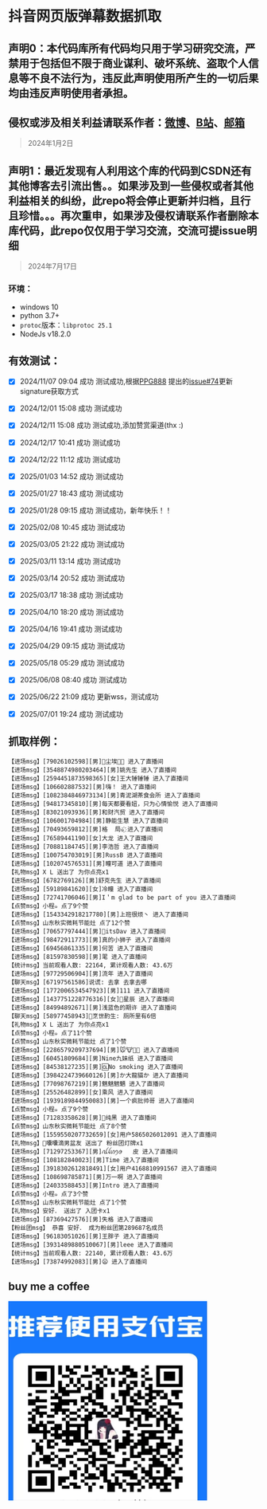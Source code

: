 
# 抖音网页版弹幕数据抓取

## 声明0：本代码库所有代码均只用于学习研究交流，严禁用于包括但不限于商业谋利、破坏系统、盗取个人信息等不良不法行为，违反此声明使用所产生的一切后果均由违反声明使用者承担。
## 侵权或涉及相关利益请联系作者：[微博](https://weibo.com/u/7751075499)、[B站](https://space.bilibili.com/4690313)、[邮箱](mailto:kukushka@126.com)
> 2024年1月2日

## 声明1：最近发现有人利用这个库的代码到CSDN还有其他博客去引流出售。。如果涉及到一些侵权或者其他利益相关的纠纷，此repo将会停止更新并归档，且行且珍惜。。。再次重申，如果涉及侵权请联系作者删除本库代码，此repo仅仅用于学习交流，交流可提issue明细
> 2024年7月17日


### 环境：
- windows 10
- python 3.7+
- `protoc`版本：`libprotoc 25.1`
- NodeJs v18.2.0


## 有效测试：

- [x] 2024/11/07 09:04 成功  测试成功,根据[PPG888](https://github.com/PPG888) 提出的[issue#74](https://github.com/saermart/DouyinLiveWebFetcher/issues/74)更新signature获取方式
- [x] 2024/12/01 15:08 成功  测试成功
- [x] 2024/12/11 15:08 成功  测试成功,添加赞赏渠道(thx :)
- [x] 2024/12/17 10:41 成功  测试成功
- [x] 2024/12/22 11:12 成功  测试成功
- [x] 2025/01/03 14:52 成功  测试成功
- [x] 2025/01/27 18:43 成功  测试成功
- [x] 2025/01/28 09:15 成功  测试成功，新年快乐！！
- [x] 2025/02/08 10:45 成功  测试成功
- [x] 2025/03/05 21:22 成功  测试成功
- [x] 2025/03/11 13:14 成功  测试成功
- [x] 2025/03/14 20:52 成功  测试成功
- [x] 2025/03/17 18:38 成功  测试成功
- [x] 2025/04/10 18:20 成功  测试成功
- [x] 2025/04/16 19:41 成功  测试成功
- [x] 2025/04/29 09:15 成功  测试成功
- [x] 2025/05/18 05:29 成功  测试成功
- [x] 2025/06/08 08:40 成功  测试成功
- [x] 2025/06/22 21:09 成功  更新wss，测试成功
- [x] 2025/07/01 19:24 成功  测试成功


## 抓取样例：
```text
【进场msg】[79026102598][男]🌈尘埃🌈🌈 进入了直播间
【进场msg】[3548874980203464][男]姚先生 进入了直播间
【进场msg】[2594451873598365][女]王大锤锤锤 进入了直播间
【进场msg】[106602887532][男]嗨！ 进入了直播间
【进场msg】[1082384846973134][男]青泥湖茶食会所 进入了直播间
【进场msg】[94817345810][男]每天都要看妞，只为心情愉悦 进入了直播间
【进场msg】[83021093936][男]和财汽贸 进入了直播间
【进场msg】[106001704984][男]静能生慧 进入了直播间
【进场msg】[70493659812][男]格  局๑҉ 进入了直播间
【进场msg】[76589441190][女]大龙 进入了直播间
【进场msg】[70881184745][男]李浩哲 进入了直播间
【进场msg】[100754703019][男]RussB 进入了直播间
【进场msg】[102074576531][男]瞳可道 进入了直播间
【礼物msg】X L 送出了 为你点亮x1
【进场msg】[6782769126][男]舒克先生 进入了直播间
【进场msg】[59189841620][女]冷瞳 进入了直播间
【进场msg】[72741706046][男]I＇m glad to be part of you 进入了直播间
【点赞msg】小程๑ 点了9个赞
【进场msg】[1543342918217780][男]上班很烦丶 进入了直播间
【点赞msg】山东秋实微耗节能灶 点了12个赞
【进场msg】[70657797444][男]🌈itsDav 进入了直播间
【进场msg】[98472911773][男]真的小狮子 进入了直播间
【进场msg】[69456861335][男]何苦 进入了直播间
【进场msg】[81597830598][男]毣 进入了直播间
【统计msg】当前观看人数: 22164, 累计观看人数: 43.6万
【进场msg】[97729506904][男]流年 进入了直播间
【聊天msg】[67197561586]说谎: 去拿 去拿去哪
【进场msg】[1772006534547923][男]111 进入了直播间
【进场msg】[1437751228776316][女]🌈星辰 进入了直播间
【进场msg】[84994892671][男]浅蓝色的期许 进入了直播间
【聊天msg】[58977458943]🌈烹世酌生: 厕所里有6倍
【礼物msg】X L 送出了 为你点亮x1
【点赞msg】小程๑ 点了11个赞
【点赞msg】山东秋实微耗节能灶 点了1个赞
【进场msg】[2286579209737694][男]🐭🐮🐍🐔 进入了直播间
【进场msg】[60451809684][男]Nine九妹纸 进入了直播间
【进场msg】[84538127235][男]🆑No smoking 进入了直播间
【进场msg】[3984224739660126][男]か大龍貓か 进入了直播间
【进场msg】[77098767219][男]魑魅魍魉 进入了直播间
【进场msg】[25526482899][女]乘风 进入了直播间
【进场msg】[1939189844950083][男]一个疯批帅哥 进入了直播间
【点赞msg】小程๑ 点了9个赞
【进场msg】[71283358628][男]🌈纯黑 进入了直播间
【点赞msg】山东秋实微耗节能灶 点了8个赞
【进场msg】[1559550207732659][女]用户5865026012091 进入了直播间
【礼物msg】🐷囔囔滴男盆友 送出了 粉丝团灯牌x1
【进场msg】[71297253367][男]ꪏꪶꪭꪆꪮ   皮 进入了直播间
【进场msg】[108182840023][男]Time 进入了直播间
【进场msg】[3918302612818491][女]用户4168810991567 进入了直播间
【进场msg】[108698785871][男]万一啊 进入了直播间
【进场msg】[24033588453][男]Intro 进入了直播间
【点赞msg】小程๑ 点了3个赞
【点赞msg】山东秋实微耗节能灶 点了1个赞
【礼物msg】安好． 送出了 入团卡x1
【进场msg】[87369427576][男]失格 进入了直播间
【粉丝团msg】 恭喜 安好． 成为粉丝团第289687名成员
【进场msg】[96183051026][男]王胖子 进入了直播间
【进场msg】[3931489880510067][男]leee 进入了直播间
【统计msg】当前观看人数: 22140, 累计观看人数: 43.6万
【进场msg】[73874992083][男]😦 进入了直播间
```

## buy me a coffee
<img src="alipay.jpg" width="400" height="400">
